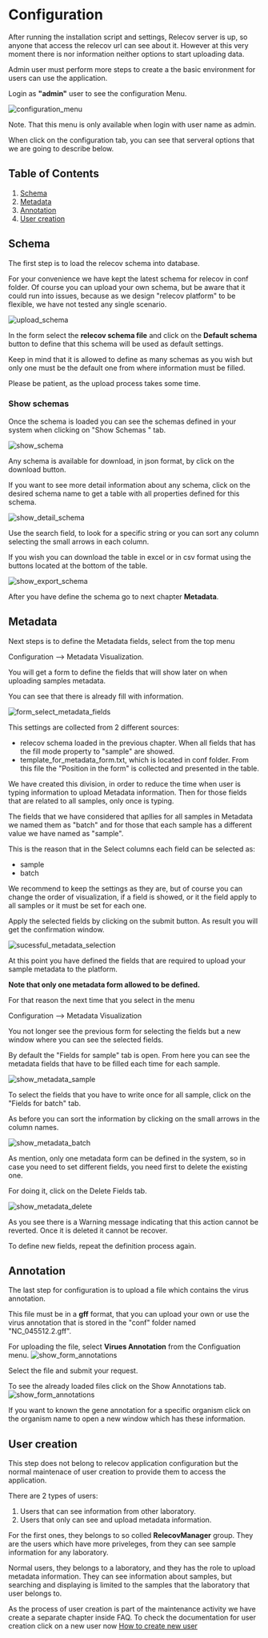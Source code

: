 # Configuration

After running the installation script and settings, Relecov server is up, so
anyone that access the relecov url can see about it. However at this very moment
there is nor information neither options to start uploading data.

Admin user must perform more steps to create a the basic environment for users
can use the application.

Login as **"admin"** user to see the configuration Menu.

![configuration_menu](./img/configuration_menu.png)

Note. That this menu is only available when login with user name as admin.

When click on the configuration tab, you can see that serveral options that we
are going to describe below.

## Table of Contents

1. [Schema](#schema)
2. [Metadata](#metadata)
3. [Annotation](#annotation)
4. [User creation](#user-creation)



## Schema
The first step is to load the relecov schema into database.

For your convenience we have kept the latest schema for relecov in conf folder. Of course you can upload your own schema, but be aware that it could run into issues, because as we design "relecov platform" to be flexible, we have not tested any single scenario.

![upload_schema](img/upload_schema.png)

In the form select the **relecov schema file** and click on the **Default schema** button to define that this schema will be used as default settings.

Keep in mind that it is allowed to define as many schemas as you wish but only one must be the default one from where information must be filled.

Please be patient, as the upload process takes some time.


### Show schemas
Once the schema is loaded you can see the schemas defined in your system when clicking on "Show Schemas " tab.

![show_schema](img/show_schemas.png)

Any schema is available for download, in json format, by click on the download button.

If you want to see more detail information about any schema, click on the desired schema name to get a table with all properties defined for this schema.

![show_detail_schema](img/show_detail_schema.png)

Use the search field, to look for a specific string or you can sort any column selecting the small arrows in each column.

If you wish you can download the table in excel or in csv format using the buttons located at the bottom of the table.


![show_export_schema](img/show_export_schema.png)

After you have define the schema go to next chapter **Metadata**.

## Metadata

Next steps is to define the Metadata fields, select from the top menu

Configuration --> Metadata Visualization.

You will get a form to define the fields that will show later on when uploading samples metadata.

You can see that there is already fill with information.

![form_select_metadata_fields](img/form_select_metadata_fields.png)

This settings are collected from 2 different sources:

* relecov schema loaded in the previous chapter. When all fields that has the fill mode property to "sample" are showed.
* template_for_metadata_form.txt, which is located in conf folder. From this file the "Position in the form" is collected and presented in the table.

We have created this division, in order to reduce the time when user is typing information to upload Metadata information. Then for those fields that are
related to all samples, only once is typing.

The fields that we have considered that apllies for all samples in Metadata we
named them as "batch" and for those that each sample has a different value we have
named as "sample".

This is the reason that in the Select columns each field can be selected as:

* sample
* batch

We recommend to keep the settings as they are, but of course you can change the order of visualization, if a field is showed, or it the field apply to all samples or it must be set for each one.

Apply the selected fields by clicking on the submit button. As result you will get the confirmation window.

![sucessful_metadata_selection](img/sucessful_metadata_selection.png)

At this point you have defined the fields that are required to upload your sample metadata to the platform.

**Note that only one metadata form allowed to be defined.**

For that reason the next time that you select in the menu

Configuration --> Metadata Visualization

You not longer see the previous form for selecting the fields but a new window where you can see the selected fields.

By default the "Fields for sample" tab is open. From here you can see the metadata fields that have to be filled each time for each sample.

![show_metadata_sample](img/show_metadata_sample.png)

To select the fields that you have to write once for all sample, click on the "Fields for batch" tab.

As before you can sort the information by clicking on the small arrows in the column names.

![show_metadata_batch](img/show_metadata_batch.png)

As mention, only one metadata form can be defined in the system, so in case you need to set different fields, you need first to delete the existing one.

For doing it, click on the Delete Fields tab.

![show_metadata_delete](img/show_metadata_delete.png)

As you see there is a Warning message indicating that this action cannot be reverted. Once it is deleted it cannot be recover.

To define new fields, repeat the definition process again.

## Annotation

The last step for configuration is to upload a file which contains the virus
annotation.

This file must be in a **gff** format, that you can upload your own or use the
virus annotation that is stored in the "conf" folder named "NC_045512.2.gff".

For uploading the file, select **Virues Annotation** from the Configuation menu.
![show_form_annotations](img/form_annotations.png)

Select the file and submit your request.

To see the already loaded files click on the Show Annotations tab.
![show_form_annotations](img/list_annotations.png)

If you want to known the gene annotation for a specific organism click on the
organism name to open a new window which has these information.

## User creation

This step does not belong to relecov application configuration but the normal
maintenace of user creation to provide them to access the application.

There are 2 types of users:

1. Users that can see information from other laboratory.
2. Users that only can see and upload metadata information.

For the first ones, they belongs to so colled **RelecovManager** group. They
are the users which have more priveleges, from they can see sample information
for any laboratory.

Normal users, they belongs to a laboratory, and they has the role to upload
metadata information. They can see information about samples, but searching and
displaying is limited to the samples that the laboratory that user belongs to.

As the process of user creation is part of the maintenance activity we have
create a separate chapter inside FAQ. To check the documentation for user creation
click on  a new user now [How to create new user](createNewUserAccount.md)
